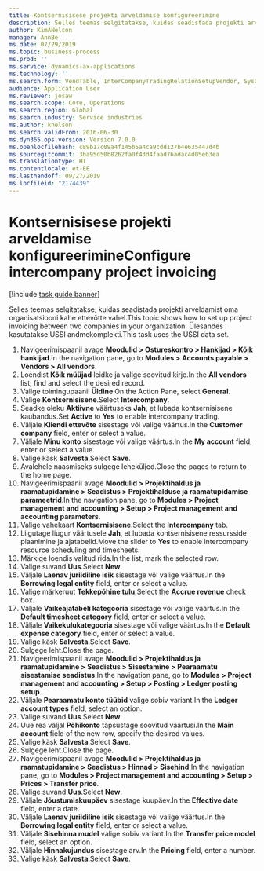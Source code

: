 ```yaml
---
title: Kontsernisisese projekti arveldamise konfigureerimine
description: Selles teemas selgitatakse, kuidas seadistada projekti arveldamist oma organisatsiooni kahe ettevõtte vahel.
author: KimANelson
manager: AnnBe
ms.date: 07/29/2019
ms.topic: business-process
ms.prod: ''
ms.service: dynamics-ax-applications
ms.technology: ''
ms.search.form: VendTable, InterCompanyTradingRelationSetupVendor, SysDataAreaSelectLookup, ProjParameters, ProjPosting, ProjTransferPrice
audience: Application User
ms.reviewer: josaw
ms.search.scope: Core, Operations
ms.search.region: Global
ms.search.industry: Service industries
ms.author: knelson
ms.search.validFrom: 2016-06-30
ms.dyn365.ops.version: Version 7.0.0
ms.openlocfilehash: c89b17c09a4f145b5a4ca9cdd127b4e635447d4b
ms.sourcegitcommit: 3ba95d50b8262fa0f43d4faad76adac4d05eb3ea
ms.translationtype: HT
ms.contentlocale: et-EE
ms.lasthandoff: 09/27/2019
ms.locfileid: "2174439"
---
```

# <a name="configure-intercompany-project-invoicing"></a><span data-ttu-id="3226b-103">Kontsernisisese projekti arveldamise konfigureerimine</span><span class="sxs-lookup"><span data-stu-id="3226b-103">Configure intercompany project invoicing</span></span>

[!include [task guide banner](../../includes/task-guide-banner.md)]

<span data-ttu-id="3226b-104">Selles teemas selgitatakse, kuidas seadistada projekti arveldamist oma organisatsiooni kahe ettevõtte vahel.</span><span class="sxs-lookup"><span data-stu-id="3226b-104">This topic shows how to set up project invoicing between two companies in your organization.</span></span> <span data-ttu-id="3226b-105">Ülesandes kasutatakse USSI andmekomplekti.</span><span class="sxs-lookup"><span data-stu-id="3226b-105">This task uses the USSI data set.</span></span>

1. <span data-ttu-id="3226b-106">Navigeerimispaanil avage **Moodulid > Ostureskontro > Hankijad > Kõik hankijad**.</span><span class="sxs-lookup"><span data-stu-id="3226b-106">In the navigation pane, go to **Modules > Accounts payable > Vendors > All vendors**.</span></span>
2. <span data-ttu-id="3226b-107">Loendist **Kõik müüjad** leidke ja valige soovitud kirje.</span><span class="sxs-lookup"><span data-stu-id="3226b-107">In the **All vendors** list, find and select the desired record.</span></span>
3. <span data-ttu-id="3226b-108">Valige toimingupaanil **Üldine**.</span><span class="sxs-lookup"><span data-stu-id="3226b-108">On the Action Pane, select **General**.</span></span>
4. <span data-ttu-id="3226b-109">Valige **Kontsernisisene**.</span><span class="sxs-lookup"><span data-stu-id="3226b-109">Select **Intercompany**.</span></span>
5. <span data-ttu-id="3226b-110">Seadke oleku **Aktiivne** väärtuseks **Jah**, et lubada kontsernisisene kaubandus.</span><span class="sxs-lookup"><span data-stu-id="3226b-110">Set **Active** to **Yes** to enable intercompany trading.</span></span>
6. <span data-ttu-id="3226b-111">Väljale **Kliendi ettevõte** sisestage või valige väärtus.</span><span class="sxs-lookup"><span data-stu-id="3226b-111">In the **Customer company** field, enter or select a value.</span></span>
7. <span data-ttu-id="3226b-112">Väljale **Minu konto** sisestage või valige väärtus.</span><span class="sxs-lookup"><span data-stu-id="3226b-112">In the **My account** field, enter or select a value.</span></span>
8. <span data-ttu-id="3226b-113">Valige käsk **Salvesta**.</span><span class="sxs-lookup"><span data-stu-id="3226b-113">Select **Save**.</span></span>
9. <span data-ttu-id="3226b-114">Avalehele naasmiseks sulgege leheküljed.</span><span class="sxs-lookup"><span data-stu-id="3226b-114">Close the pages to return to the home page.</span></span>
10. <span data-ttu-id="3226b-115">Navigeerimispaanil avage **Moodulid > Projektihaldus ja raamatupidamine > Seadistus > Projektihalduse ja raamatupidamise parameetrid**.</span><span class="sxs-lookup"><span data-stu-id="3226b-115">In the navigation pane, go to **Modules > Project management and accounting > Setup > Project management and accounting parameters**.</span></span>
11. <span data-ttu-id="3226b-116">Valige vahekaart **Kontsernisisene**.</span><span class="sxs-lookup"><span data-stu-id="3226b-116">Select the **Intercompany** tab.</span></span>
12. <span data-ttu-id="3226b-117">Liigutage liugur väärtusele **Jah**, et lubada kontsernisisene ressursside plaanimine ja ajatabelid.</span><span class="sxs-lookup"><span data-stu-id="3226b-117">Move the slider to **Yes** to enable intercompany resource scheduling and timesheets.</span></span>
13. <span data-ttu-id="3226b-118">Märkige loendis valitud rida.</span><span class="sxs-lookup"><span data-stu-id="3226b-118">In the list, mark the selected row.</span></span>
14. <span data-ttu-id="3226b-119">Valige suvand **Uus**.</span><span class="sxs-lookup"><span data-stu-id="3226b-119">Select **New**.</span></span>
15. <span data-ttu-id="3226b-120">Väljale **Laenav juriidiline isik** sisestage või valige väärtus.</span><span class="sxs-lookup"><span data-stu-id="3226b-120">In the **Borrowing legal entity** field, enter or select a value.</span></span>
16. <span data-ttu-id="3226b-121">Valige märkeruut **Tekkepõhine tulu**.</span><span class="sxs-lookup"><span data-stu-id="3226b-121">Select the **Accrue revenue** check box.</span></span>
17. <span data-ttu-id="3226b-122">Väljale **Vaikeajatabeli kategooria** sisestage või valige väärtus.</span><span class="sxs-lookup"><span data-stu-id="3226b-122">In the **Default timesheet category** field, enter or select a value.</span></span>
18. <span data-ttu-id="3226b-123">Väljale **Vaikekulukategooria** sisestage või valige väärtus.</span><span class="sxs-lookup"><span data-stu-id="3226b-123">In the **Default expense category** field, enter or select a value.</span></span>
19. <span data-ttu-id="3226b-124">Valige käsk **Salvesta**.</span><span class="sxs-lookup"><span data-stu-id="3226b-124">Select **Save**.</span></span>
20. <span data-ttu-id="3226b-125">Sulgege leht.</span><span class="sxs-lookup"><span data-stu-id="3226b-125">Close the page.</span></span>
21. <span data-ttu-id="3226b-126">Navigeerimispaanil avage **Moodulid > Projektihaldus ja raamatupidamine > Seadistus > Sisestamine > Pearaamatu sisestamise seadistus**.</span><span class="sxs-lookup"><span data-stu-id="3226b-126">In the navigation pane, go to **Modules > Project management and accounting > Setup > Posting > Ledger posting setup**.</span></span>
22. <span data-ttu-id="3226b-127">Väljale **Pearaamatu konto tüübid** valige sobiv variant.</span><span class="sxs-lookup"><span data-stu-id="3226b-127">In the **Ledger account types** field, select an option.</span></span>
23. <span data-ttu-id="3226b-128">Valige suvand **Uus**.</span><span class="sxs-lookup"><span data-stu-id="3226b-128">Select **New**.</span></span>
24. <span data-ttu-id="3226b-129">Uue rea väljal **Põhikonto** täpsustage soovitud väärtusi.</span><span class="sxs-lookup"><span data-stu-id="3226b-129">In the **Main account** field of the new row, specify the desired values.</span></span>
25. <span data-ttu-id="3226b-130">Valige käsk **Salvesta**.</span><span class="sxs-lookup"><span data-stu-id="3226b-130">Select **Save**.</span></span>
26. <span data-ttu-id="3226b-131">Sulgege leht.</span><span class="sxs-lookup"><span data-stu-id="3226b-131">Close the page.</span></span>
27. <span data-ttu-id="3226b-132">Navigeerimispaanil avage **Moodulid > Projektihaldus ja raamatupidamine > Seadistus > Hinnad > Sisehind**.</span><span class="sxs-lookup"><span data-stu-id="3226b-132">In the navigation pane, go to **Modules > Project management and accounting > Setup > Prices > Transfer price**.</span></span>
28. <span data-ttu-id="3226b-133">Valige suvand **Uus**.</span><span class="sxs-lookup"><span data-stu-id="3226b-133">Select **New**.</span></span>
29. <span data-ttu-id="3226b-134">Väljale **Jõustumiskuupäev** sisestage kuupäev.</span><span class="sxs-lookup"><span data-stu-id="3226b-134">In the **Effective date** field, enter a date.</span></span>
30. <span data-ttu-id="3226b-135">Väljale **Laenav juriidiline isik** sisestage või valige väärtus.</span><span class="sxs-lookup"><span data-stu-id="3226b-135">In the **Borrowing legal entity** field, enter or select a value.</span></span>
31. <span data-ttu-id="3226b-136">Väljale **Sisehinna mudel** valige sobiv variant.</span><span class="sxs-lookup"><span data-stu-id="3226b-136">In the **Transfer price model** field, select an option.</span></span>
32. <span data-ttu-id="3226b-137">Väljale **Hinnakujundus** sisestage arv.</span><span class="sxs-lookup"><span data-stu-id="3226b-137">In the **Pricing** field, enter a number.</span></span>
33. <span data-ttu-id="3226b-138">Valige käsk **Salvesta**.</span><span class="sxs-lookup"><span data-stu-id="3226b-138">Select **Save**.</span></span>

